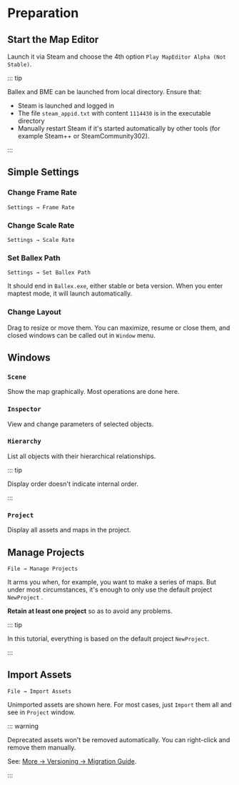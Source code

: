 # Preparation

## Start the Map Editor

Launch it via Steam and choose the 4th option `Play MapEditor Alpha (Not Stable)`.

::: tip

Ballex and BME can be launched from local directory. Ensure that:

- Steam is launched and logged in
- The file `steam_appid.txt` with content `1114430` is in the executable directory
- Manually restart Steam if it's started automatically by other tools (for example Steam++ or SteamCommunity302).

:::

## Simple Settings

### Change Frame Rate

`Settings → Frame Rate`

### Change Scale Rate

`Settings → Scale Rate`

### Set Ballex Path

`Settings → Set Ballex Path`

It should end in `Ballex.exe`, either stable or beta version. When you enter maptest mode, it will launch automatically.

### Change Layout

Drag to resize or move them. You can maximize, resume or close them, and closed windows can be called out in `Window` menu.

## Windows

### `Scene`

Show the map graphically. Most operations are done here.

### `Inspector`

View and change parameters of selected objects.

### `Hierarchy`

List all objects with their hierarchical relationships.

::: tip

Display order doesn't indicate internal order.

:::

### `Project`

Display all assets and maps in the project.

## Manage Projects

`File → Manage Projects`

It arms you when, for example, you want to make a series of maps. But under most circumstances, it's enough to only use the default project `NewProject` .

**Retain at least one project** so as to avoid any problems.

::: tip

In this tutorial, everything is based on the default project `NewProject`.

:::

## Import Assets

`File → Import Assets`

Unimported assets are shown here. For most cases, just `Import` them all and see in `Project` window.

::: warning

Deprecated assets won't be removed automatically. You can right-click and remove them manually.

See: [More → Versioning → Migration Guide](/en/migration/guide.md).

:::
